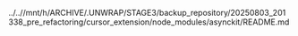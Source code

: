 ../..//mnt/h/ARCHIVE/.UNWRAP/STAGE3/backup_repository/20250803_201338_pre_refactoring/cursor_extension/node_modules/asynckit/README.md